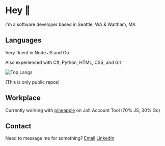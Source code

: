 # Hey 👋
I'm a software developer based in Seattle, WA & Waltham, MA

## Languages
Very fluent in Node.JS and Go

Also experienced with C#, Python, HTML, CSS, and Git

![Top Langs](https://github-readme-stats.vercel.app/api/top-langs/?username=TAJ4K&theme=tokyonight)

(This is only public repos)

## Workplace
Currently working with [pineapple](https://github.com/pineapplesnkrs) on Jolt Account Tool (70% JS, 30% Go)

## Contact
Need to message me for something? 
[Email](mailto:kobe@joltindustries.fish)
[LinkedIn](https://www.linkedin.com/in/jolt)

